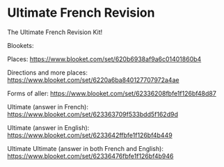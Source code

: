 # Ultimate French Revision
The Ultimate French Revision Kit!

Blookets:

Places: https://www.blooket.com/set/620b6938af9a6c01401860b4

Directions and more places: https://www.blooket.com/set/6220a6ba840127707972a4ae

Forms of aller: https://www.blooket.com/set/62336208fbfe1f126bf48d87

Ultimate (answer in French): https://www.blooket.com/set/623363709f533bdd5f162d9d

Ultimate (answer in English): https://www.blooket.com/set/6233642ffbfe1f126bf4b449

Ultimate Ultimate (answer in both French and English): https://www.blooket.com/set/62336476fbfe1f126bf4b946
